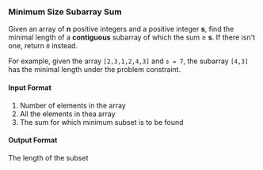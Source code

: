 ### Minimum Size Subarray Sum

Given an array of **n** positive integers and a positive integer **s**, find the minimal length of a **contiguous** subarray of which the sum ≥ **s**. If there isn't one, return `0` instead.

For example, given the array `[2,3,1,2,4,3]` and `s = 7`,
the subarray `[4,3]` has the minimal length under the problem constraint.

#### Input Format

1. Number of elements in the array
2. All the elements in thea array
3. The sum for which minimum subset is to be found

#### Output Format

The length of the subset
